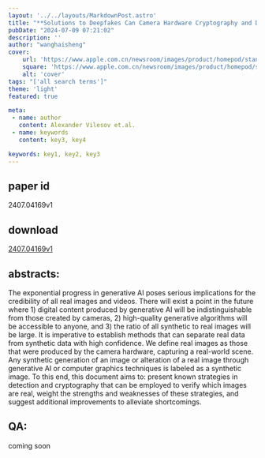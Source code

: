```yaml
---
layout: '../../layouts/MarkdownPost.astro'
title: "**Solutions to Deepfakes Can Camera Hardware Cryptography and Deep Learning Verify Real Images**"
pubDate: "2024-07-09 07:21:02"
description: ''
author: "wanghaisheng"
cover:
    url: 'https://www.apple.com.cn/newsroom/images/product/homepod/standard/Apple-HomePod-hero-230118_big.jpg.large_2x.jpg'
    square: 'https://www.apple.com.cn/newsroom/images/product/homepod/standard/Apple-HomePod-hero-230118_big.jpg.large_2x.jpg'
    alt: 'cover'
tags: "['all search terms']" 
theme: 'light'
featured: true

meta:
 - name: author
   content: Alexander Vilesov et.al.
 - name: keywords
   content: key3, key4

keywords: key1, key2, key3
---
```


## paper id
2407.04169v1
## download
[2407.04169v1](http://arxiv.org/abs/2407.04169v1)
## abstracts:
The exponential progress in generative AI poses serious implications for the credibility of all real images and videos. There will exist a point in the future where 1) digital content produced by generative AI will be indistinguishable from those created by cameras, 2) high-quality generative algorithms will be accessible to anyone, and 3) the ratio of all synthetic to real images will be large. It is imperative to establish methods that can separate real data from synthetic data with high confidence. We define real images as those that were produced by the camera hardware, capturing a real-world scene. Any synthetic generation of an image or alteration of a real image through generative AI or computer graphics techniques is labeled as a synthetic image. To this end, this document aims to: present known strategies in detection and cryptography that can be employed to verify which images are real, weight the strengths and weaknesses of these strategies, and suggest additional improvements to alleviate shortcomings.
## QA:
coming soon
